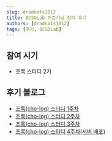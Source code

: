 ```yaml
---
slug: dradnats1012
title: BCSDLab 허준기님 참여 후기
authors: [dradnats1012]
tags: [후기, BCSDLab]
---
```

## 참여 시기
- 초록 스터디 2기

## 후기 블로그
- [초록(cho-log) 스터디 1주차](https://velog.io/@dradnats1012/%EC%B4%88%EB%A1%9Dcho-log-%EC%8A%A4%ED%84%B0%EB%94%94-1%EC%A3%BC%EC%B0%A8)
- [초록(cho-log) 스터디 2주차](https://velog.io/@dradnats1012/%EC%B4%88%EB%A1%9Dcho-log-%EC%8A%A4%ED%84%B0%EB%94%94-2%EC%A3%BC%EC%B0%A8)
- [초록(cho-log) 스터디 3주차](https://velog.io/@dradnats1012/%EC%B4%88%EB%A1%9Dcho-log-%EC%8A%A4%ED%84%B0%EB%94%94-3%EC%A3%BC%EC%B0%A8)
- [초록(cho-log) 스터디 4주차(서버 배포)](https://velog.io/@dradnats1012/%EC%B4%88%EB%A1%9Dcho-log-%EC%8A%A4%ED%84%B0%EB%94%94-4%EC%A3%BC%EC%B0%A8%EC%84%9C%EB%B2%84-%EB%B0%B0%ED%8F%AC)
